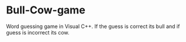 # Bull-Cow-game
Word guessing game in Visual C++. If the guess is correct its bull and if guess is incorrect its cow.
